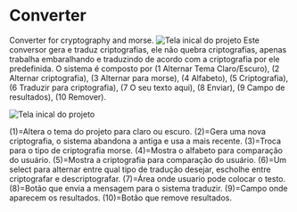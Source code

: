 # Converter
Converter for cryptography and morse.
![Tela inical do projeto]()
Este conversor gera e traduz criptografias, ele não quebra criptografias, apenas trabalha embaralhando e traduzindo de acordo com a criptografia por ele predefinida.
O sistema é composto por (1 Alternar Tema Claro/Escuro), (2 Alternar criptografia), (3 Alternar para morse), (4 Alfabeto), (5 Criptografia), (6 Traduzir para criptografia), (7 O seu texto aqui), (8 Enviar), (9 Campo de resultados), (10 Remover).

![Tela inical do projeto]()

(1)=Altera o tema do projeto para claro ou escuro.
(2)=Gera uma nova criptografia, o sistema abandona a antiga e usa a mais recente.
(3)=Troca para o tipo de criptografia morse.
(4)=Mostra o alfabeto para comparação do usuário.
(5)=Mostra a criptografia para comparação do usuário.
(6)=Um select para alternar entre qual tipo de tradução desejar, escholhe entre criptografar e descriptografar.
(7)=Área onde usuario pode colocar o testo.
(8)=Botão que envia a mensagem para o sistema traduzir.
(9)=Campo onde aparecem os resultados.
(10)=Botão que remove resultados.